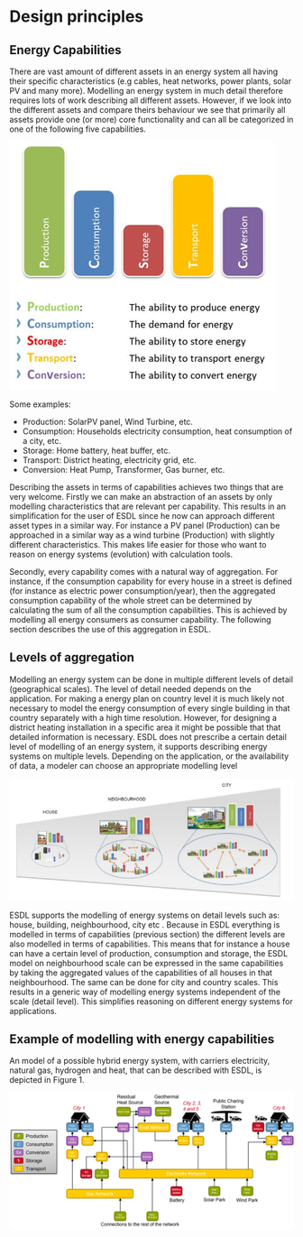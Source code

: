 # Design principles

## Energy Capabilities

There are vast amount of different assets in an energy system all having their specific characteristics \(e.g cables, heat networks, power plants, solar PV and many more\). Modelling an energy system in much detail therefore requires lots of work describing all different assets. However, if we look into the different assets and compare theirs behaviour we see that primarily all assets provide one \(or more\) core functionality and can all be categorized in one of the following five capabilities.

![](../Images/capabilities.JPG)

Some examples:

* Production: SolarPV panel, Wind Turbine, etc.
* Consumption: Households electricity consumption, heat consumption of a city, etc.
* Storage: Home battery, heat buffer, etc.
* Transport: District heating, electricity grid, etc.
* Conversion: Heat Pump, Transformer, Gas burner, etc.

Describing the assets in terms of capabilities achieves two things that are very welcome. Firstly we can make an abstraction of an assets by only modelling characteristics that are relevant per capability. This results in an simplification for the user of ESDL since he now can approach different asset types in a similar way. For instance a PV panel \(Production\) can be approached in a similar way as a wind turbine \(Production\) with slightly different characteristics. This makes life easier for those who want to reason on energy systems \(evolution\) with calculation tools.

Secondly, every capability comes with a natural way of aggregation. For instance, if the consumption capability for every house in a street is defined \(for instance as electric power consumption/year\), then the aggregated consumption capability of the whole street can be determined by calculating the sum of all the consumption capabilities. This is achieved by modelling all energy consumers as consumer capability. The following section describes the use of this aggregation in ESDL.

## Levels of aggregation

Modelling an energy system can be done in multiple different levels of detail \(geographical scales\). The level of detail needed depends on the application. For making a energy plan on country level it is much likely not necessary to model the energy consumption of every single building in that country separately with a high time resolution. However, for designing a district heating installation in a specific area it might be possible that that detailed information is necessary. ESDL does not prescribe a certain detail level of modelling of an energy system, it supports describing energy systems on multiple levels. Depending on the application, or the availability of data, a modeler can choose an appropriate modelling level

![](../Images/aggregation-levels.JPG)

ESDL supports the modelling of energy systems on detail levels such as: house, building, neighbourhood, city etc . Because in ESDL everything is modelled in terms of capabilities \(previous section\) the different levels are also modelled in terms of capabilities. This means that for instance a house can have a certain level of production, consumption and storage, the ESDL model on neighbourhood scale can be expressed in the same capabilities by taking the aggregated values of the capabilities of all houses in that neighbourhood. The same can be done for city and country scales. This results in a generic way of modelling energy systems independent of the scale \(detail level\). This simplifies reasoning on different energy systems for applications.

## Example of modelling with energy capabilities

An model of a possible hybrid energy system, with carriers electricity, natural gas, hydrogen and heat, that can be described with ESDL, is depicted in Figure 1.

![](../Images/example_energy_system.png)


